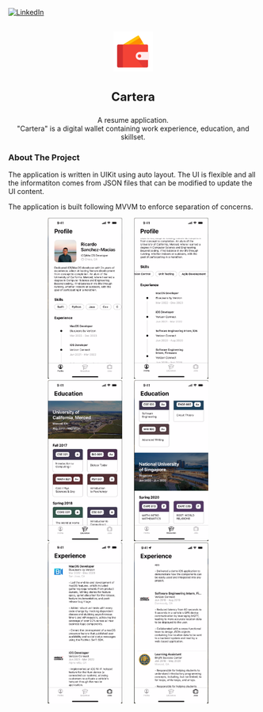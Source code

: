 
<!--
*** Thanks for checking out the Best-README-Template. If you have a suggestion
*** that would make this better, please fork the repo and create a pull request
*** or simply open an issue with the tag "enhancement".
*** Don't forget to give the project a star!
*** Thanks again! Now go create something AMAZING! :D
-->



<!-- PROJECT SHIELDS -->
<!--
*** I'm using markdown "reference style" links for readability.
*** Reference links are enclosed in brackets [ ] instead of parentheses ( ).
*** See the bottom of this document for the declaration of the reference variables
*** for contributors-url, forks-url, etc. This is an optional, concise syntax you may use.
*** https://www.markdownguide.org/basic-syntax/#reference-style-links
-->
[![LinkedIn][linkedin-shield]][linkedin-url]


<!-- PROJECT LOGO -->
<br />
<div align="center">
    <img src="Cartera/Resources/App_Screenshots/app_icon.png" alt="Logo" width="80" height="80">
<h3 align="center" style="font-size:24px;">Cartera</h3>

  <p align="center">
    A resume application. <br/> "Cartera" is a digital wallet containing work experience, education, and skillset.
  </p>
</div>


<!-- ABOUT THE PROJECT -->
### About The Project

The application is written in UIKit using auto layout. The UI is flexible and all the informatiton comes from JSON files that can be modified to update the UI content. 

The application is built following MVVM to enforce separation of concerns. 

<div align="center">
    <img src="Cartera/Resources/App_Screenshots/screenshot_01.png" alt="app_screenshot" width="150" height="325" style="padding-right:20px;">
    <img src="Cartera/Resources/App_Screenshots/screenshot_02.png" alt="app_screenshot" width="150" height="325" style="padding-right:20px;">
    <img src="Cartera/Resources/App_Screenshots/screenshot_03.png" alt="app_screenshot" width="150" height="325" style="padding-right:20px;">
    <img src="Cartera/Resources/App_Screenshots/screenshot_04.png" alt="app_screenshot" width="150" height="325" style="padding-right:20px;">
    <img src="Cartera/Resources/App_Screenshots/screenshot_05.png" alt="app_screenshot" width="150" height="325" style="padding-right:20px;">
    <img src="Cartera/Resources/App_Screenshots/screenshot_06.png" alt="app_screenshot" width="150" height="325" style="padding-right:20px;">
</div>


<!-- MARKDOWN LINKS & IMAGES -->
<!-- https://www.markdownguide.org/basic-syntax/#reference-style-links -->
[linkedin-shield]: https://img.shields.io/badge/-LinkedIn-black.svg?style=for-the-badge&logo=linkedin&colorB=555
[linkedin-url]: https://www.linkedin.com/in/ricardo-sanchez-macias/
[product-screenshot]: images/screenshot.png

